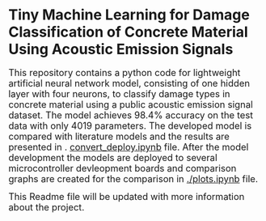 # Tiny Machine Learning for Damage Classification of Concrete Material Using Acoustic Emission Signals
<font size="4">This repository contains a python code for lightweight artificial neural network model, consisting of one hidden layer with four neurons, to classify damage types in concrete material using a public acoustic emission signal dataset. The model achieves 98.4% accuracy on the test data with only 4019 parameters. 
The developed model is compared with literature models and the results are presented in .
<a href="./convert_deploy.ipynb" class="header__link">convert_deploy.ipynb</a> file. After the model development the models are deployed to several microcontroller devleopment boards and comparison graphs are created for the comparison in <a href="./plots.ipynb" class="header__link">./plots.ipynb</a> file.

This Readme file will be updated with more information about the project.
</font>
